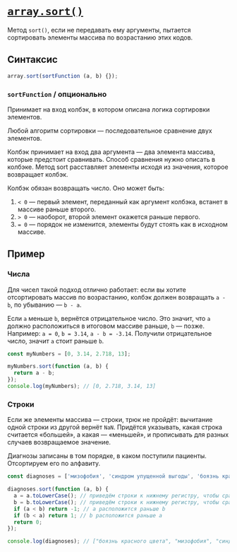 # [`array.sort()`](../index.md)

Метод `sort()`, если не передавать ему аргументы, пытается сортировать элементы массива по возрастанию этих кодов.

## Синтаксис

```js
array.sort(sortFunction (a, b) {});
```

### `sortFunction` / опционально

Принимает на вход колбэк, в котором описана логика сортировки элементов.

Любой алгоритм сортировки — последовательное сравнение двух элементов.

Колбэк принимает на вход два аргумента — два элемента массива, которые предстоит сравнивать. Способ сравнения нужно описать в колбэке. Метод sort расставляет элементы исходя из значения, которое возвращает колбэк.

Колбэк обязан возвращать число. Оно может быть:

1. `< 0` — первый элемент, переданный как аргумент колбэка, встанет в массиве раньше второго.
2. `> 0` — наоборот, второй элемент окажется раньше первого.
3. `= 0` — порядок не изменится, элементы будут стоять как в исходном массиве.

## Пример

### Числа

Для чисел такой подход отлично работает: если вы хотите отсортировать массив по возрастанию, колбэк должен возвращать `a - b`, по убыванию — `b - a`.

Если `a` меньше `b`, вернётся отрицательное число. Это значит, что `a` должно расположиться в итоговом массиве раньше, `b` — позже. Например: `a = 0`, `b = 3.14`, `a - b = -3.14`. Получили отрицательное число, значит `a` стоит раньше `b`.

```js
const myNumbers = [0, 3.14, 2.718, 13];

myNumbers.sort(function (a, b) {
  return a - b;
});
console.log(myNumbers); // [0, 2.718, 3.14, 13]
```

### Строки

Если же элементы массива — строки, трюк не пройдёт: вычитание одной строки из другой вернёт `NaN`. Придётся указывать, какая строка считается «большей», а какая — «меньшей», и прописывать для разных случаев возвращаемое значение.

Диагнозы записаны в том порядке, в каком поступили пациенты. Отсортируем его по алфавиту.

```js
const diagnoses = ['мизофобия', 'синдром упущенной выгоды', 'боязнь красного цвета'];

diagnoses.sort(function (a, b) {
  a = a.toLowerCase(); // приведём строки к нижнему регистру, чтобы сравнение прошло корректно
  b = b.toLowerCase(); // приведём строки к нижнему регистру, чтобы сравнение прошло корректно
  if (a < b) return -1; // a расположится раньше b
  if (b < a) return 1; // b расположится раньше a
  return 0;
});

console.log(diagnoses); // ["боязнь красного цвета", "мизофобия", "синдром упущенной выгоды"]
```
